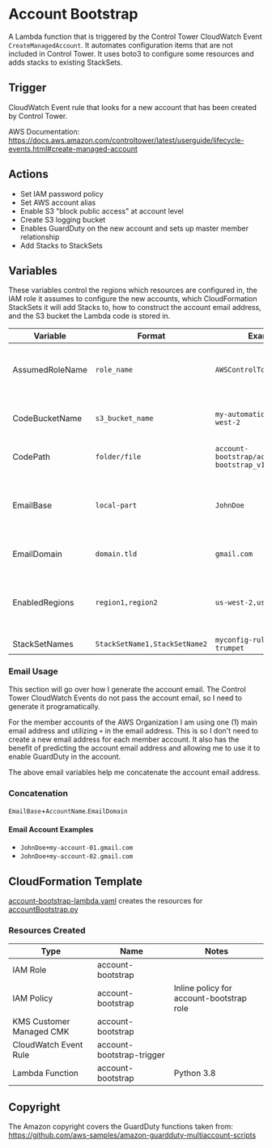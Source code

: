 # Account Bootstrap

A Lambda function that is triggered by the Control Tower CloudWatch Event `CreateManagedAccount`. It automates configuration items that are not included in Control Tower. It uses boto3 to configure some resources and adds stacks to existing StackSets.

## Trigger

CloudWatch Event rule that looks for a new account that has been created by Control Tower.

AWS Documentation: https://docs.aws.amazon.com/controltower/latest/userguide/lifecycle-events.html#create-managed-account

## Actions

* Set IAM password policy
* Set AWS account alias
* Enable S3 "block public access" at account level
* Create S3 logging bucket
* Enables GuardDuty on the new account and sets up master member relationship
* Add Stacks to StackSets

## Variables

These variables control the regions which resources are configured in, the IAM role it assumes to configure the new accounts, which CloudFormation StackSets it will add Stacks to, how to construct the account email address, and the S3 bucket the Lambda code is stored in.

| Variable        | Format                        | Example                                      | Notes |
|-----------------|-------------------------------|----------------------------------------------|---------|
| AssumedRoleName | `role_name`                   | `AWSControlTowerExecution`                     | The role assumed by the script in the new member account. |
| CodeBucketName  | `s3_bucket_name`              | `my-automation-bucket-us-west-2`               | The S3 bucket name that has the Python code. |
| CodePath        | `folder/file`                 | `account-bootstrap/account-bootstrap_v1_0.zip` | The path to Python code zip file. |
| EmailBase       | `local-part`                  | `JohnDoe`                                      | This is the local-part of the email address. See the **Email Usage** section
| EmailDomain     | `domain.tld`                  | `gmail.com`                                    | Domain of your account's email address.
| EnabledRegions  | `region1,region2`             | `us-west-2,us-east-1`                          | Regions you want resources created in. Used by GuardDuty and CloudFormation.
| StackSetNames   | `StackSetName1,StackSetName2` | `myconfig-rules,splunk-trumpet`                | StackSet Names

### Email Usage

This section will go over how I generate the account email. The Control Tower CloudWatch Events do not pass the account email, so I need to generate it programatically.

For the member accounts of the AWS Organization I am using one (1) main email address and utilizing `+` in the email address. This is so I don't need to create a new email address for each member account. It also has the benefit of predicting the account email address and allowing me to use it to enable GuardDuty in the account.

The above email variables help me concatenate the account email address.

### Concatenation

`EmailBase`+`AccountName`.`EmailDomain`

#### Email Account Examples

* `JohnDoe+my-account-01.gmail.com`
* `JohnDoe+my-account-02.gmail.com`

## CloudFormation Template

[account-bootstrap-lambda.yaml](account-bootstrap-lambda.yaml) creates the resources for [accountBootstrap.py](accountBootstrap.py])

### Resources Created

| Type                     | Name                      | Notes                                     |
|--------------------------|---------------------------|-------------------------------------------|
| IAM Role                 | account-bootstrap         |                                           |
| IAM Policy               | account-bootstrap         | Inline policy for account-bootstrap role  |
| KMS Customer Managed CMK | account-bootstrap         |                                           |
| CloudWatch Event Rule    | account-bootstrap-trigger |                                           |
| Lambda Function          | account-bootstrap         | Python 3.8                                |

## Copyright

The Amazon copyright covers the GuardDuty functions taken from:
https://github.com/aws-samples/amazon-guardduty-multiaccount-scripts

